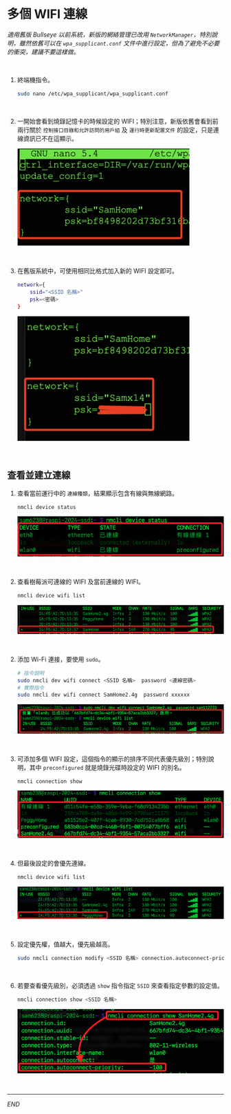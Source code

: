 # 多個 WIFI 連線

_適用舊版 Bullseye 以前系統，新版的網絡管理已改用 `NetworkManager`，特別說明，雖然依舊可以在 `wpa_supplicant.conf` 文件中進行設定，但為了避免不必要的衝突，建議不要這樣做。_

<br>

1. 終端機指令。

    ```bash
    sudo nano /etc/wpa_supplicant/wpa_supplicant.conf
    ```

<br>

2. 一開始會看到燒錄記憶卡的時候設定的 WIFI；特別注意，新版依舊會看到前兩行關於 `控制接口目錄和允許訪問的用戶組` 及 `運行時更新配置文件` 的設定，只是連線資訊已不在這顯示。

    <img src="images/img_16.png" width="400px" />

<br>

3. 在舊版系統中，可使用相同比格式加入新的 WIFI 設定即可。

    ```bash
    network={
        ssid="<SSID 名稱>"
        psk=<密碼>
    }
    ```

    <img src="images/img_18.png" width="400px" />

<br>

## 查看並建立連線

1. 查看當前運行中的 `連線種類`，結果顯示包含有線與無線網路。

    ```bash
    nmcli device status
    ```

    ![](images/img_133.png)

<br>

2. 查看樹莓派可連線的 WIFI 及當前連線的 WIFI。

    ```bash
    nmcli device wifi list
    ```

    ![](images/img_128.png)

<br>

2. 添加 Wi-Fi 連接，要使用 `sudo`。

    ```bash
    # 指令說明
    sudo nmcli dev wifi connect <SSID 名稱>  password <連線密碼>
    # 實際指令
    sudo nmcli dev wifi connect SamHome2.4g  password xxxxxx
    ```

    ![](images/img_129.png)

<br>

3. 可添加多個 WIFI 設定，這個指令的顯示的排序不同代表優先級別；特別說明，其中 `preconfigured` 就是燒錄光碟時設定的 WIFI 的別名。

    ```bash
    nmcli connection show
    ```

    ![](images/img_131.png)

<br>

4. 但最後設定的會優先連線。

    ```bash
    nmcli device wifi list
    ```

    ![](images/img_132.png)

<br>

5. 設定優先權，值越大，優先級越高。

    ```bash
    sudo nmcli connection modify <SSID 名稱> connection.autoconnect-priority <優先級別>
    ```

<br>

6. 若要查看優先級別，必須透過 `show` 指令指定 `SSID` 來查看指定參數的設定值。

    ```bash
    nmcli connection show <SSID 名稱>
    ```

    ![](images/img_134.png)

<br>

___

_END_